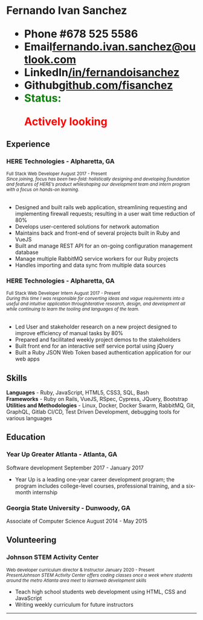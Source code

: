 <h1>
  <span>Fernando Ivan Sanchez</span>
  <ul>
    <li>
      <span>Phone #</span>678 525 5586
    </li>
    <li>
      <span>Email</span><a href="mailto:fernando.ivan.sanchez@outlook.com">fernando.ivan.sanchez@outlook.com</a>
    </li>
    <li>
      <span>LinkedIn</span><a href="https://linkedin.com/in/fernandoisanchez" target="_blank">/in/fernandoisanchez</a>
    <li>
      <span>Github</span><a href="https://github.com/fisanchez" target="_blank">github.com/fisanchez</a>
    </li>
    <li>
      <span style="color:green"> Status: </span>  <p style="color: red"> Actively looking </p>
    </li>
  </ul>
</h1>

## Experience

### HERE Technologies - Alpharetta, GA </span> </br>

<sub> Full Stack Web Developer <span class="right"> August 2017 - Present </span> </sub> </br>
<sub class="description"> <i> Since joining, focus has been two-fold:  holistically designing and developing foundation and features of HERE’s product whileshaping our development team and intern program with a focus on hands-on learning.</i></sub> </br></br>

- Designed and built rails web application, streamlining requesting and implementing firewall requests; resulting in a user wait time reduction of 80%
- Develops user-centered solutions for network automation
- Maintains back and front-end of several projects built in Ruby and VueJS
- Built and manage REST API for an on-going configuration management database
- Manage multiple RabbitMQ service workers for our Ruby projects
- Handles importing and data sync from multiple data sources

### HERE Technologies - Alpharetta, GA </br>

<sub> Full Stack Web Developer Intern <span class="right"> August 2017 - Present </span> </sub> </br>
<sub class="description"> <i> During this time I was responsible for converting ideas and vague requirements into a useful and intuitive application throughiterative research, design, and development all while continuing to learn the tooling and languages of the team.</i> </sub> </br> </br>

- Led User and stakeholder research on a new project designed to improve efficiency of manual tasks by 80%
- Prepared and facilitated weekly project demos to the stakeholders
- Built front end for an interactive self service portal using jQuery
- Built a Ruby JSON Web Token based authentication application for our web apps

## Skills

**Languages** - Ruby, JavaScript, HTML5, CSS3, SQL, Bash </br>
**Frameworks** - Ruby on Rails, VueJS, RSpec, Cypress, JQuery, Bootstrap </br>
**Utilities and Methodologies** - Linux,  Docker,  Docker  Swarm,  RabbitMQ,  Git,  GraphQL,  Gitlab  CI/CD,  Test  Driven Development, debugging tools for various languages </br>

## Education

### Year Up Greater Atlanta - Atlanta, GA 

<span> Software development </span> <span class="right"> September 2017 - January 2017 </span> </br>
- Year  Up  is  a  leading  one-year  career  development  program;  the  program  includes  college-level  courses,  professional training, and a six-month internship

### Georgia State University - Dunwoody, GA

<span class="subtitle"> Associate of Computer Science <span class="right"> August 2014 - May 2015</span> </span> 


## Volunteering

### Johnson STEM Activity Center
<sub> Web developer curriculum director & Instructor <span class="right"> January 2020 - Present </span> </sub> </br>
<sub class="description"><i> PresentJohnson STEM Activity Center offers coding classes once a week where students around the metro Atlanta area meet to learnweb development skills </i></sub></br>

- Teach high school students web development using HTML, CSS and JavaScript
- Writing weekly curriculum for future instructors
---

